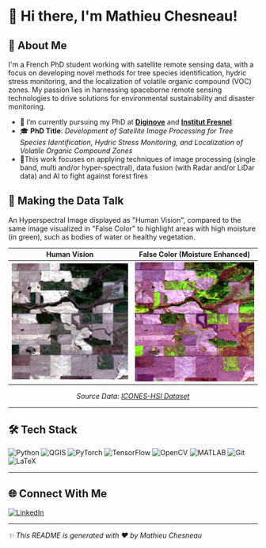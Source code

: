 # 👋 Hi there, I'm **Mathieu Chesneau**!

## 🚀 About Me
I'm a French PhD student working with satellite remote sensing data, with a focus on developing novel methods for tree species identification, hydric stress monitoring, and the localization of volatile organic compound (VOC) zones. My passion lies in harnessing spaceborne remote sensing technologies to drive solutions for environmental sustainability and disaster monitoring.

- 🔭 I’m currently pursuing my PhD at [**Diginove**](https://www.diginove.com/) and [**Institut Fresnel**](https://www.fresnel.fr/)
- 🎓 **PhD Title**: *Development of Satellite Image Processing for Tree Species Identification, Hydric Stress Monitoring, and Localization of Volatile Organic Compound Zones*
- 🌱This work focuses on applying techniques of image processing (single band, multi and/or hyper-spectral), data fusion (with Radar and/or LiDar data) and AI to fight against forest fires

## 🌿 Making the Data Talk

An Hyperspectral Image displayed as "Human Vision", compared to the same image visualized in "False Color" to highlight areas with high moisture (in green), such as bodies of water or healthy vegetation.

<div align="center">

<table>
  <thead>
    <tr>
      <th>Human Vision</th>
      <th>False Color (Moisture Enhanced)</th>
    </tr>
  </thead>
  <tbody>
    <tr>
      <td><img src="assets/human-vision.png" width="300" alt="Hyperspectral image displayed close to human vision" /></td>
      <td><img src="assets/false-color.png" width="300" alt="Hyperspectral image shown in false colors with heavy-moisture areas (bodies of water, healthy vegetation...) highlighted in green"" /></td>
    </tr>
  </tbody>
</table>

<p><i>Source Data: <a href="https://xlim-sic.labo.univ-poitiers.fr/datasets/ICONES-HSI/?lang=en">ICONES-HSI Dataset</a></i></p>

</div>

---

## 🛠️ Tech Stack

![Python](https://img.shields.io/badge/-Python-black?style=flat-square&logo=python)
![QGIS](https://img.shields.io/badge/-QGIS-black?style=flat-square&logo=qgis)
![PyTorch](https://img.shields.io/badge/-PyTorch-black?style=flat-square&logo=pytorch)
![TensorFlow](https://img.shields.io/badge/-TensorFlow-black?style=flat-square&logo=tensorflow)
![OpenCV](https://img.shields.io/badge/-OpenCV-black?style=flat-square&logo=opencv)
![MATLAB](https://img.shields.io/badge/-MATLAB-black?style=flat-square&logo=mathworks)
![Git](https://img.shields.io/badge/-Git-black?style=flat-square&logo=git)
![LaTeX](https://img.shields.io/badge/-LaTeX-black?style=flat-square&logo=latex)

---

## 🌐 Connect With Me

[![LinkedIn](https://img.shields.io/badge/-LinkedIn-blue?style=flat-square&logo=linkedin)](https://www.linkedin.com/in/mathieuchesneau3531)

---

_✨ This README is generated with ❤️ by Mathieu Chesneau_
